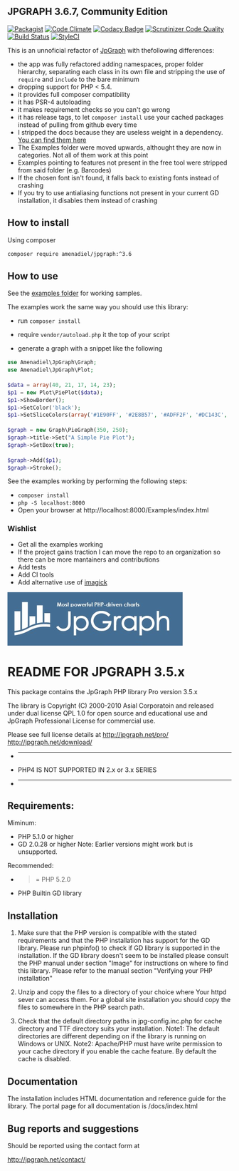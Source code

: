 ## JPGRAPH 3.6.7, Community Edition

[![Packagist](https://img.shields.io/packagist/dm/amenadiel/jpgraph.svg)](https://packagist.org/packages/amenadiel/jpgraph)
[![Code Climate](https://codeclimate.com/github/HuasoFoundries/jpgraph/badges/gpa.svg)](https://codeclimate.com/github/HuasoFoundries/jpgraph)
[![Codacy Badge](https://api.codacy.com/project/badge/Grade/1a7ea0cac1d84bc79545c9f6ff85cd25)](https://www.codacy.com/app/amenadiel/jpgraph?utm_source=github.com&amp;utm_medium=referral&amp;utm_content=HuasoFoundries/jpgraph&amp;utm_campaign=Badge_Grade) [![Scrutinizer Code Quality](https://scrutinizer-ci.com/g/HuasoFoundries/jpgraph/badges/quality-score.png?b=master)](https://scrutinizer-ci.com/g/HuasoFoundries/jpgraph/?branch=master) [![Build Status](https://scrutinizer-ci.com/g/HuasoFoundries/jpgraph/badges/build.png?b=master)](https://scrutinizer-ci.com/g/HuasoFoundries/jpgraph/build-status/master) [![StyleCI](https://styleci.io/repos/39590412/shield?branch=master)](https://styleci.io/repos/39590412)

This is an unnoficial refactor of [JpGraph](http://jpgraph.net/) with thefollowing differences:
- the app was fully refactored adding namespaces, proper folder hierarchy, separating each class in its own file and stripping the use of `require` and `include` to the bare minimum
- dropping support for PHP < 5.4. 
- it provides full composer compatibility
- it has PSR-4 autoloading
- it makes requirement checks so you can't go wrong
- it has release tags, to let `composer install` use your cached packages instead of pulling from github every time
- I stripped the docs because they are useless weight in a dependency. [You can find them here](http://jpgraph.net/doc/)
- The Examples folder were moved upwards, althought they are now in categories. Not all of them work at this point
- Examples pointing to features not present in the free tool were stripped from said folder (e.g. Barcodes)
- If the chosen font isn't found, it falls back to existing fonts instead of crashing
- If you try to use antialiasing functions not present in your current GD installation, it disables them instead of crashing

## How to install

Using composer

```sh
composer require amenadiel/jpgraph:^3.6
```

## How to use

See the [examples folder](https://github.com/amenadiel/jpgraph/tree/master/Examples) for working samples. 

The examples work the same way you should use this library:

   - run `composer install`

   - require `vendor/autoload.php` it the top of your script

   - generate a graph with a snippet like the following

   ```php
   use Amenadiel\JpGraph\Graph;
   use Amenadiel\JpGraph\Plot;

   $data = array(40, 21, 17, 14, 23);
   $p1 = new Plot\PiePlot($data);
   $p1->ShowBorder();
   $p1->SetColor('black');
   $p1->SetSliceColors(array('#1E90FF', '#2E8B57', '#ADFF2F', '#DC143C', '#BA55D3'));

   $graph = new Graph\PieGraph(350, 250);
   $graph->title->Set("A Simple Pie Plot");
   $graph->SetBox(true);

   $graph->Add($p1);
   $graph->Stroke();
   ```

See the examples working by performing the following steps:

 - `composer install`
 - `php -S localhost:8000`
 - Open your browser at http://localhost:8000/Examples/index.html






### Wishlist

- Get all the examples working
- If the project gains traction I can move the repo to an organization so there can be more mantainers and contributions
- Add tests
- Add CI tools
- Add alternative use of [imagick](http://php.net/manual/en/imagick.setup.php) 




![jpgraph_logo](https://raw.githubusercontent.com/HuasoFoundries/jpgraph/master/jpgraph_logo.jpg)

README FOR JPGRAPH 3.5.x
=========================

This package contains the JpGraph PHP library Pro version 3.5.x

The library is Copyright (C) 2000-2010 Asial Corporatoin and
released under dual license QPL 1.0 for open source and educational
use and JpGraph Professional License for commercial use. 

Please see full license details at 
http://jpgraph.net/pro/
http://jpgraph.net/download/

* --------------------------------------------------------------------
* PHP4 IS NOT SUPPORTED IN 2.x or 3.x SERIES
* --------------------------------------------------------------------
			
Requirements:
-------------
Miminum:
* PHP 5.1.0 or higher 
* GD 2.0.28 or higher
Note: Earlier versions might work but is unsupported.

Recommended:
* >= PHP 5.2.0
* PHP Builtin GD library

Installation
------------
1. Make sure that the PHP version is compatible with the stated 
   requirements and that the PHP installation has support for 
   the GD library. Please run phpinfo() to check if GD library 
   is supported in the installation. 
   If the GD library doesn't seem to be installed 
   please consult the PHP manual under section "Image" for
   instructions on where to find this library. Please refer to
   the manual section "Verifying your PHP installation"
   
2. Unzip and copy the files to a directory of your choice where Your
   httpd sever can access them. 
   For a global site installation you should copy the files to 
   somewhere in the PHP search path. 

3. Check that the default directory paths in jpg-config.inc.php
   for cache directory and TTF directory suits your installation. 
   Note1: The default directories are different depending on if
   the library is running on Windows or UNIX.
   Note2: Apache/PHP must have write permission to your cache 
   directory if you enable the cache feature. By default the cache
   is disabled.
   

Documentation
-------------
The installation includes HTML documentation and reference guide for the
library. The portal page for all documentation is
<YOUR-INSTALLATION-DIRECTORY>/docs/index.html


Bug reports and suggestions
---------------------------
Should be reported using the contact form at

http://jpgraph.net/contact/


